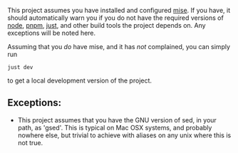 This project assumes you have installed and configured [mise](https://mise.jdx.dev/).  If you have, it should automatically warn you if you do not have the required versions of [node](https://nodejs.org/), [pnpm](https://pnpm.io/), [just](https://just.systems/), and other build tools the project depends on.  Any exceptions will be noted here.

Assuming that you *do* have mise, and it has *not* complained, you can simply run

```
just dev
```

to get a local development version of the project.

## Exceptions:

* This project assumes that you have the GNU version of sed, in your path, as 'gsed'.  This is typical on Mac OSX systems, and probably nowhere else, but trivial to achieve with aliases on any unix where this is not true.
